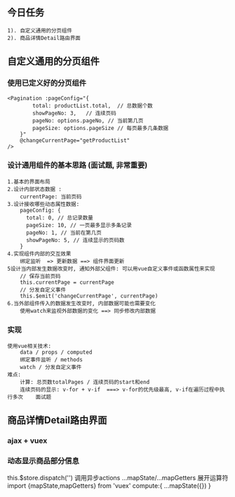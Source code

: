 ## 今日任务
    1). 自定义通用的分页组件
    2). 商品详情Detail路由界面

## 自定义通用的分页组件

### 使用已定义好的分页组件
    <Pagination :pageConfig="{
            total: productList.total,  // 总数据个数
            showPageNo: 3,   // 连续页码
            pageNo: options.pageNo, // 当前第几页
            pageSize: options.pageSize // 每页最多几条数据
        }"
        @changeCurrentPage="getProductList"
    />

### 设计通用组件的基本思路  (面试题, 非常重要)
    1.基本的界面布局
    2.设计内部状态数据 : 
        currentPage: 当前页码
    3.设计接收哪些动态属性数据:
        pageConfig: {  
          total: 0, // 总记录数量
          pageSize: 10, // 一页最多显示多条记录
          pageNo: 1, // 当前在第几页
          showPageNo: 5, // 连续显示的页码数
        }
    4.实现组件内部的交互效果
        绑定监听  => 更新数据 ==> 组件界面更新
    5设计当内部发生数据改变时, 通知外部父组件: 可以用vue自定义事件或函数属性来实现
        // 保存当前页码
        this.currentPage = currentPage
        // 分发自定义事件
        this.$emit('changeCurrentPage', currentPage)
    6.当外部组件传入的数据发生改变时, 内部数据可能也需要变化
        使用watch来监视外部数据的变化 ==> 同步修改内部数据

### 实现
    使用vue相关技术:
        data / props / computed
        绑定事件监听 / methods
        watch / 分发自定义事件
    难点:
        计算: 总页数totalPages / 连续页码的start和end
        连续页码的显示: v-for + v-if  ===> v-for的优先级最高, v-if在遍历过程中执行多次    面试题

## 商品详情Detail路由界面

### ajax + vuex

### 动态显示商品部分信息
   this.$store.dispatch('')  调用异步actions
   ...mapState/...mapGetters  展开运算符
   import {mapState,mapGetters} from 'vuex'
    compute:{
        ...mapState({})
    }
